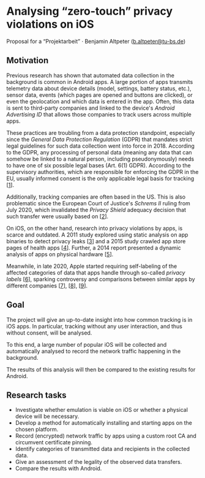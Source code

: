 # Analysing “zero-touch” privacy violations on iOS

Proposal for a “Projektarbeit” · Benjamin Altpeter (b.altpeter@tu-bs.de)

## Motivation

Previous research has shown that automated data collection in the background is common in Android apps. A large portion of apps transmits telemetry data about device details (model, settings, battery status, etc.), sensor data, events (which pages are opened and buttons are clicked), or even the geolocation and which data is entered in the app. Often, this data is sent to third-party companies and linked to the device's *Android Advertising ID* that allows those companies to track users across multiple apps.

These practices are troubling from a data protection standpoint, especially since the *General Data Protection Regulation* (GDPR) that mandates strict legal guidelines for such data collection went into force in 2018. According to the GDPR, any processing of personal data (meaning any data that can somehow be linked to a natural person, including pseudonymously) needs to have one of six possible legal bases (Art. 6(1) GDPR). According to the supervisory authorities, which are responsible for enforcing the GDPR in the EU, usually informed consent is the only applicable legal basis for tracking [[1](https://www.ldi.nrw.de/mainmenu_Datenschutz/submenu_Technik/Inhalt/TechnikundOrganisation/Inhalt/Zur-Anwendbarkeit-des-TMG-fuer-nicht-oeffentliche-Stellen-ab-dem-25_-Mai-2018/Positionsbestimmung-TMG.pdf)].

Additionally, tracking companies are often based in the US. This is also problematic since the European Court of Justice's *Schrems II* ruling from July 2020, which invalidated the *Privacy Shield* adequacy decision that such transfer were usually based on [[2](https://curia.europa.eu/juris/document/document.jsf?text=&docid=228677&pageIndex=0&doclang=en)].

On iOS, on the other hand, research into privacy violations by apps, is scarce and outdated. A 2011 study explored using static analysis on app binaries to detect privacy leaks [[3](http://www.syssec-project.eu/m/page-media/3/egele-ndss11.pdf)] and a 2015 study crawled app store pages of health apps [[4](https://mhealth.jmir.org/2015/1/e8/PDF)]. Further, a 2014 report presented a dynamic analysis of apps on physical hardware [[5](https://papers.put.as/papers/ios/2014/report.pdf)].

Meanwhile, in late 2020, Apple started requiring self-labeling of the affected categories of data that apps handle through so-called *privacy labels* [[6](https://www.apple.com/privacy/labels/)], sparking controversy and comparisons between similar apps by different companies [[7](https://twitter.com/Dev14e/status/1339294885954940929)], [[8](https://twitter.com/DuckDuckGo/status/1371509053613084679)], [[9](https://9to5mac.com/2021/01/04/app-privacy-labels-messaging-apps/)].

## Goal

The project will give an up-to-date insight into how common tracking is in iOS apps. In particular, tracking without any user interaction, and thus without consent, will be analysed.

To this end, a large number of popular iOS will be collected and automatically analysed to record the network traffic happening in the background.

The results of this analysis will then be compared to the existing results for Android.

## Research tasks

* Investigate whether emulation is viable on iOS or whether a physical device will be necessary.
* Develop a method for automatically installing and starting apps on the chosen platform.
* Record (encrypted) network traffic by apps using a custom root CA and circumvent certificate pinning.
* Identify categories of transmitted data and recipients in the collected data.
* Give an assessment of the legality of the observed data transfers.
* Compare the results with Android.
